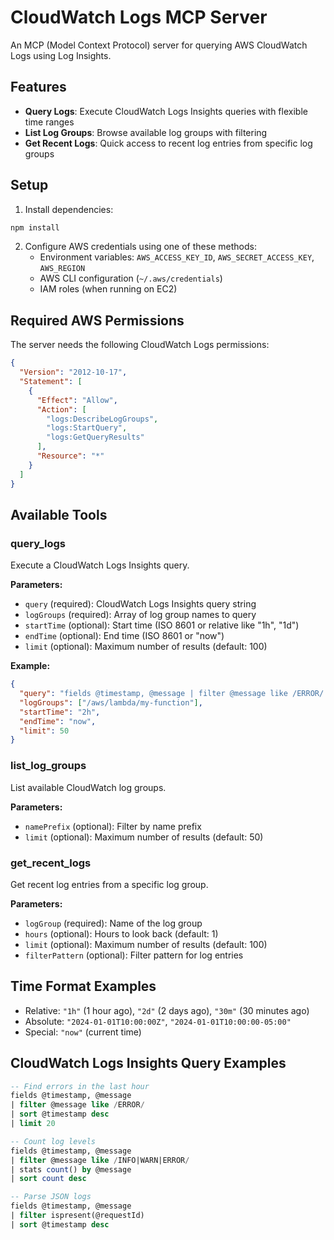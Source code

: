 # CloudWatch Logs MCP Server

An MCP (Model Context Protocol) server for querying AWS CloudWatch Logs using Log Insights.

## Features

- **Query Logs**: Execute CloudWatch Logs Insights queries with flexible time ranges
- **List Log Groups**: Browse available log groups with filtering
- **Get Recent Logs**: Quick access to recent log entries from specific log groups

## Setup

1. Install dependencies:
```bash
npm install
```

2. Configure AWS credentials using one of these methods:
   - Environment variables: `AWS_ACCESS_KEY_ID`, `AWS_SECRET_ACCESS_KEY`, `AWS_REGION`
   - AWS CLI configuration (`~/.aws/credentials`)
   - IAM roles (when running on EC2)

## Required AWS Permissions

The server needs the following CloudWatch Logs permissions:

```json
{
  "Version": "2012-10-17",
  "Statement": [
    {
      "Effect": "Allow",
      "Action": [
        "logs:DescribeLogGroups",
        "logs:StartQuery",
        "logs:GetQueryResults"
      ],
      "Resource": "*"
    }
  ]
}
```

## Available Tools

### query_logs
Execute a CloudWatch Logs Insights query.

**Parameters:**
- `query` (required): CloudWatch Logs Insights query string
- `logGroups` (required): Array of log group names to query
- `startTime` (optional): Start time (ISO 8601 or relative like "1h", "1d")
- `endTime` (optional): End time (ISO 8601 or "now")
- `limit` (optional): Maximum number of results (default: 100)

**Example:**
```json
{
  "query": "fields @timestamp, @message | filter @message like /ERROR/ | sort @timestamp desc",
  "logGroups": ["/aws/lambda/my-function"],
  "startTime": "2h",
  "endTime": "now",
  "limit": 50
}
```

### list_log_groups
List available CloudWatch log groups.

**Parameters:**
- `namePrefix` (optional): Filter by name prefix
- `limit` (optional): Maximum number of results (default: 50)

### get_recent_logs
Get recent log entries from a specific log group.

**Parameters:**
- `logGroup` (required): Name of the log group
- `hours` (optional): Hours to look back (default: 1)
- `limit` (optional): Maximum number of results (default: 100)
- `filterPattern` (optional): Filter pattern for log entries

## Time Format Examples

- Relative: `"1h"` (1 hour ago), `"2d"` (2 days ago), `"30m"` (30 minutes ago)
- Absolute: `"2024-01-01T10:00:00Z"`, `"2024-01-01T10:00:00-05:00"`
- Special: `"now"` (current time)

## CloudWatch Logs Insights Query Examples

```sql
-- Find errors in the last hour
fields @timestamp, @message
| filter @message like /ERROR/
| sort @timestamp desc
| limit 20

-- Count log levels
fields @timestamp, @message
| filter @message like /INFO|WARN|ERROR/
| stats count() by @message
| sort count desc

-- Parse JSON logs
fields @timestamp, @message
| filter ispresent(@requestId)
| sort @timestamp desc
```